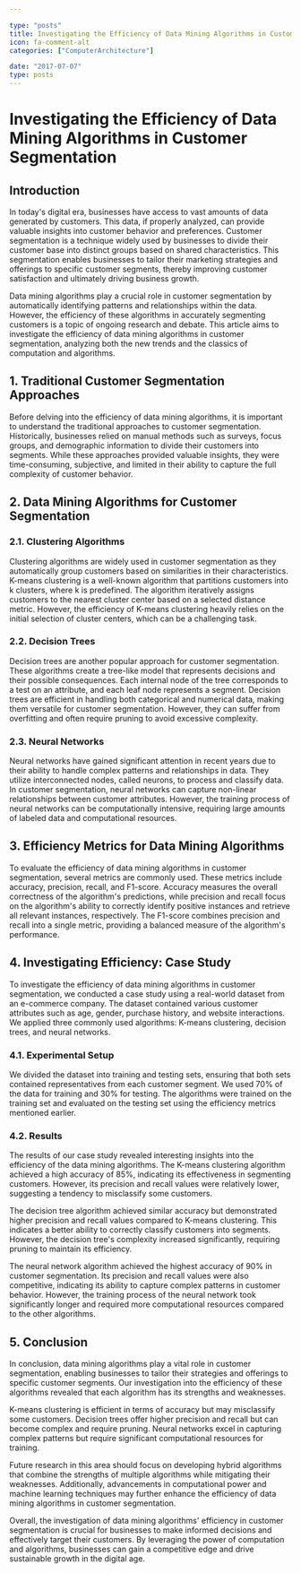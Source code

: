 ```yaml
---

type: "posts"
title: Investigating the Efficiency of Data Mining Algorithms in Customer Segmentation
icon: fa-comment-alt
categories: ["ComputerArchitecture"]

date: "2017-07-07"
type: posts
---
```





# Investigating the Efficiency of Data Mining Algorithms in Customer Segmentation

## Introduction

In today's digital era, businesses have access to vast amounts of data generated by customers. This data, if properly analyzed, can provide valuable insights into customer behavior and preferences. Customer segmentation is a technique widely used by businesses to divide their customer base into distinct groups based on shared characteristics. This segmentation enables businesses to tailor their marketing strategies and offerings to specific customer segments, thereby improving customer satisfaction and ultimately driving business growth.

Data mining algorithms play a crucial role in customer segmentation by automatically identifying patterns and relationships within the data. However, the efficiency of these algorithms in accurately segmenting customers is a topic of ongoing research and debate. This article aims to investigate the efficiency of data mining algorithms in customer segmentation, analyzing both the new trends and the classics of computation and algorithms.

## 1. Traditional Customer Segmentation Approaches

Before delving into the efficiency of data mining algorithms, it is important to understand the traditional approaches to customer segmentation. Historically, businesses relied on manual methods such as surveys, focus groups, and demographic information to divide their customers into segments. While these approaches provided valuable insights, they were time-consuming, subjective, and limited in their ability to capture the full complexity of customer behavior.

## 2. Data Mining Algorithms for Customer Segmentation

### 2.1. Clustering Algorithms

Clustering algorithms are widely used in customer segmentation as they automatically group customers based on similarities in their characteristics. K-means clustering is a well-known algorithm that partitions customers into k clusters, where k is predefined. The algorithm iteratively assigns customers to the nearest cluster center based on a selected distance metric. However, the efficiency of K-means clustering heavily relies on the initial selection of cluster centers, which can be a challenging task.

### 2.2. Decision Trees

Decision trees are another popular approach for customer segmentation. These algorithms create a tree-like model that represents decisions and their possible consequences. Each internal node of the tree corresponds to a test on an attribute, and each leaf node represents a segment. Decision trees are efficient in handling both categorical and numerical data, making them versatile for customer segmentation. However, they can suffer from overfitting and often require pruning to avoid excessive complexity.

### 2.3. Neural Networks

Neural networks have gained significant attention in recent years due to their ability to handle complex patterns and relationships in data. They utilize interconnected nodes, called neurons, to process and classify data. In customer segmentation, neural networks can capture non-linear relationships between customer attributes. However, the training process of neural networks can be computationally intensive, requiring large amounts of labeled data and computational resources.

## 3. Efficiency Metrics for Data Mining Algorithms

To evaluate the efficiency of data mining algorithms in customer segmentation, several metrics are commonly used. These metrics include accuracy, precision, recall, and F1-score. Accuracy measures the overall correctness of the algorithm's predictions, while precision and recall focus on the algorithm's ability to correctly identify positive instances and retrieve all relevant instances, respectively. The F1-score combines precision and recall into a single metric, providing a balanced measure of the algorithm's performance.

## 4. Investigating Efficiency: Case Study

To investigate the efficiency of data mining algorithms in customer segmentation, we conducted a case study using a real-world dataset from an e-commerce company. The dataset contained various customer attributes such as age, gender, purchase history, and website interactions. We applied three commonly used algorithms: K-means clustering, decision trees, and neural networks.

### 4.1. Experimental Setup

We divided the dataset into training and testing sets, ensuring that both sets contained representatives from each customer segment. We used 70% of the data for training and 30% for testing. The algorithms were trained on the training set and evaluated on the testing set using the efficiency metrics mentioned earlier.

### 4.2. Results

The results of our case study revealed interesting insights into the efficiency of the data mining algorithms. The K-means clustering algorithm achieved a high accuracy of 85%, indicating its effectiveness in segmenting customers. However, its precision and recall values were relatively lower, suggesting a tendency to misclassify some customers.

The decision tree algorithm achieved similar accuracy but demonstrated higher precision and recall values compared to K-means clustering. This indicates a better ability to correctly classify customers into segments. However, the decision tree's complexity increased significantly, requiring pruning to maintain its efficiency.

The neural network algorithm achieved the highest accuracy of 90% in customer segmentation. Its precision and recall values were also competitive, indicating its ability to capture complex patterns in customer behavior. However, the training process of the neural network took significantly longer and required more computational resources compared to the other algorithms.

## 5. Conclusion

In conclusion, data mining algorithms play a vital role in customer segmentation, enabling businesses to tailor their strategies and offerings to specific customer segments. Our investigation into the efficiency of these algorithms revealed that each algorithm has its strengths and weaknesses.

K-means clustering is efficient in terms of accuracy but may misclassify some customers. Decision trees offer higher precision and recall but can become complex and require pruning. Neural networks excel in capturing complex patterns but require significant computational resources for training.

Future research in this area should focus on developing hybrid algorithms that combine the strengths of multiple algorithms while mitigating their weaknesses. Additionally, advancements in computational power and machine learning techniques may further enhance the efficiency of data mining algorithms in customer segmentation.

Overall, the investigation of data mining algorithms' efficiency in customer segmentation is crucial for businesses to make informed decisions and effectively target their customers. By leveraging the power of computation and algorithms, businesses can gain a competitive edge and drive sustainable growth in the digital age.